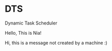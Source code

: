 # DTS
Dynamic Task Scheduler

Hello, This is Nia!

Hi, this is a message not created by a machine :)